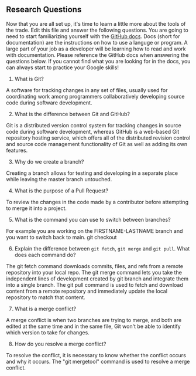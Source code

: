 ## Research Questions 

Now that you are all set up, it's time to learn a little more about the tools of the trade. Edit this file and answer the following questions. You are going to need to start familiarizing yourself with the [GitHub docs](https://docs.github.com/en). Docs (short for documentation) are the instructions on how to use a languge or program. A large part of your job as a developer will be learning how to read and work with documentation. Please reference the GitHub docs when answering the questions below. If you cannot find what you are looking for in the docs, you can always start to practice your Google skills!

1. What is Git?

A software for tracking changes in any set of files, usually used for coordinating work among programmers collaboratively developing source code during software development.

2. What is the difference between Git and GitHub?

Git is a distributed version control system for tracking changes in source code during software development, whereas GitHub is a web-based Git repository hosting service, which offers all of the distributed revision control and source code management functionality of Git as well as adding its own features.

3. Why do we create a branch?

Creating a branch allows for testing and developing in a separate place while leaving the master branch untouched.

4. What is the purpose of a Pull Request?

To review the changes in the code made by a contributor before attempting to merge it into a project.

5. What is the command you can use to switch between branches? 

For example you are working on the FIRSTNAME-LASTNAME branch and you want to switch back to main.
git checkout

6. Explain the difference between `git fetch`, `git merge` and `git pull`. What does each command do?

The git fetch command downloads commits, files, and refs from a remote repository into your local repo.
The git merge command lets you take the independent lines of development created by git branch and integrate them into a single branch.
The git pull command is used to fetch and download content from a remote repository and immediately update the local repository to match that content.

7. What is a merge conflict?

A merge conflict is when two branches are trying to merge, and both are edited at the same time and in the same file, Git won't be able to identify which version to take for changes.

8. How do you resolve a merge conflict?

To resolve the conflict, it is necessary to know whether the conflict occurs and why it occurs. The "git mergetool" command is used to resolve a merge conflict.
